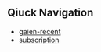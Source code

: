 ## Qiuck Navigation

 - [gaien-recent](https://github.com/keidarcy/gaien-base-recently-viewed)
 - [subscription](https://github.com/keidarcy/subscription)
